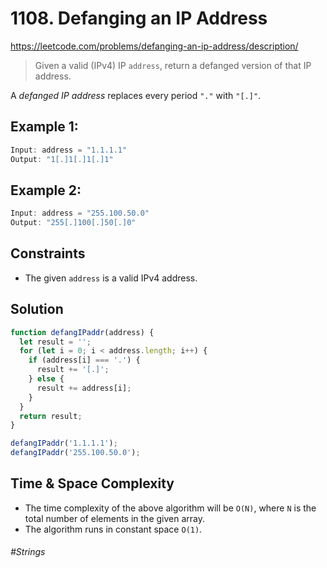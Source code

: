 # 1108. Defanging an IP Address

https://leetcode.com/problems/defanging-an-ip-address/description/

> Given a valid (IPv4) IP `address`, return a defanged version of that IP address.

A <i>defanged IP address</i> replaces every period `"."` with `"[.]"`.


## Example 1:
````js
Input: address = "1.1.1.1"
Output: "1[.]1[.]1[.]1"
````
## Example 2:
````js
Input: address = "255.100.50.0"
Output: "255[.]100[.]50[.]0"
````


## Constraints
- The given `address` is a valid IPv4 address.

## Solution 
````ts
function defangIPaddr(address) {
  let result = '';
  for (let i = 0; i < address.length; i++) {
    if (address[i] === '.') {
      result += '[.]';
    } else {
      result += address[i];
    }
  }
  return result;
}

defangIPaddr('1.1.1.1');
defangIPaddr('255.100.50.0');

````

## Time & Space Complexity
- The time complexity of the above algorithm will be `O(N)`, where `N` is the total number of elements in the given array.
- The algorithm runs in constant space `O(1)`.

###### #Strings
